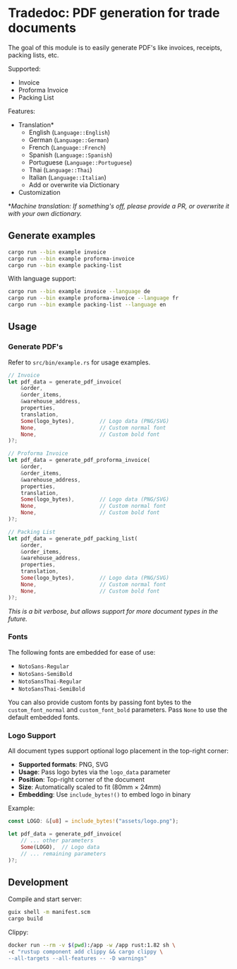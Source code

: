 # Tradedoc: PDF generation for trade documents

The goal of this module is to easily generate PDF's like invoices, receipts, packing lists, etc.

Supported:

- Invoice
- Proforma Invoice
- Packing List

Features:

- Translation*
  - English (`Language::English`)
  - German (`Language::German`)
  - French (`Language::French`)
  - Spanish (`Language::Spanish`)
  - Portuguese (`Language::Portuguese`)
  - Thai (`Language::Thai`)
  - Italian (`Language::Italian`)
  - Add or overwrite via Dictionary
- Customization

*_Machine translation: If something's off, please provide a PR, or overwrite it with your own dictionary._

## Generate examples

```bash
cargo run --bin example invoice
cargo run --bin example proforma-invoice
cargo run --bin example packing-list
```

With language support:

```bash
cargo run --bin example invoice --language de
cargo run --bin example proforma-invoice --language fr
cargo run --bin example packing-list --language en
```

## Usage

### Generate PDF's

Refer to `src/bin/example.rs` for usage examples.

```rs
// Invoice
let pdf_data = generate_pdf_invoice(
    &order,
    &order_items,
    &warehouse_address,
    properties,
    translation,
    Some(logo_bytes),        // Logo data (PNG/SVG)
    None,                    // Custom normal font
    None,                    // Custom bold font
)?;

// Proforma Invoice
let pdf_data = generate_pdf_proforma_invoice(
    &order,
    &order_items,
    &warehouse_address,
    properties,
    translation,
    Some(logo_bytes),        // Logo data (PNG/SVG)
    None,                    // Custom normal font
    None,                    // Custom bold font
)?;

// Packing List
let pdf_data = generate_pdf_packing_list(
    &order,
    &order_items,
    &warehouse_address,
    properties,
    translation,
    Some(logo_bytes),        // Logo data (PNG/SVG)
    None,                    // Custom normal font
    None,                    // Custom bold font
)?;
```

_This is a bit verbose, but allows support for more document types in the future._

### Fonts

The following fonts are embedded for ease of use:

- `NotoSans-Regular`
- `NotoSans-SemiBold`
- `NotoSansThai-Regular`
- `NotoSansThai-SemiBold`

You can also provide custom fonts by passing font bytes to the `custom_font_normal` and `custom_font_bold` parameters. Pass `None` to use the default embedded fonts.

### Logo Support

All document types support optional logo placement in the top-right corner:

- **Supported formats**: PNG, SVG
- **Usage**: Pass logo bytes via the `logo_data` parameter
- **Position**: Top-right corner of the document
- **Size**: Automatically scaled to fit (80mm × 24mm)
- **Embedding**: Use `include_bytes!()` to embed logo in binary

Example:
```rs
const LOGO: &[u8] = include_bytes!("assets/logo.png");

let pdf_data = generate_pdf_invoice(
    // ... other parameters
    Some(LOGO),  // Logo data
    // ... remaining parameters
)?;
```

## Development

Compile and start server:

```bash
guix shell -m manifest.scm
cargo build
```

Clippy:

```bash
docker run --rm -v $(pwd):/app -w /app rust:1.82 sh \
-c "rustup component add clippy && cargo clippy \
--all-targets --all-features -- -D warnings"
```